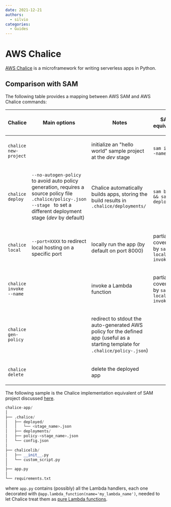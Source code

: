 ```yaml
---
date: 2021-12-21
authors:
  - silvio
categories:
  - Guides
---
```


# AWS Chalice

[AWS Chalice](https://github.com/aws/chalice) is a microframework for writing serverless apps in Python.

<!-- more -->

## Comparison with SAM

The following table provides a mapping between AWS SAM and AWS Chalice commands:

<table>
<thead>
<tr class="header">
<th><p>Chalice</p></th>
<th><p>Main options</p></th>
<th><p>Notes</p></th>
<th><p>SAM equivalent</p></th>
</tr>
</thead>
<tbody>
<tr class="odd">
<td><p><code>chalice new-project </code><project_name></p></td>
<td></td>
<td><p>initialize an "hello world" sample project at the <i>dev</i> stage</p></td>
<td><p><code>sam init --name </code><project_name></p></td>
</tr>
<tr class="even">
<td><p><code>chalice deploy</code></p></td>
<td><p><code>--no-autogen-policy</code> to avoid auto policy generation, requires a source policy file <code>.chalice/policy-</code><stage_name><code>.json</code><br />
<code>--stage </code><stage_name> to set a different deployment stage (<i>dev</i> by default)</p></td>
<td><p>Chalice automatically builds apps, storing the build results in <code>.chalice/deployments/</code></p></td>
<td><p><code>sam build &amp;&amp; sam deploy</code></p></td>
</tr>
<tr class="odd">
<td><p><code>chalice local</code></p></td>
<td><p><code>--port=XXXX</code> to redirect local hosting on a specific port</p></td>
<td><p>locally run the app (by default on port 8000)</p></td>
<td><p>partially covered by <code>sam local invoke</code></p></td>
</tr>
<tr class="even">
<td><p><code>chalice invoke --name </code><lambda_name></p></td>
<td></td>
<td><p>invoke a Lambda function</p></td>
<td><p>partially covered by <code>sam local invoke</code></p></td>
</tr>
<tr class="odd">
<td><p><code>chalice gen-policy</code></p></td>
<td></td>
<td><p>redirect to stdout the auto-generated AWS policy for the defined app (useful as a starting template for <code>.chalice/policy-</code><stage_name><code>.json</code>)</p></td>
<td></td>
</tr>
<tr class="even">
<td><p><code>chalice delete</code></p></td>
<td></td>
<td><p>delete the deployed app</p></td>
<td></td>
</tr>
</tbody>
</table>

The following sample is the Chalice implementation equivalent of SAM project discussed [here](sam.md#w-custom-local-module).

``` python
chalice-app/
│
├── .chalice/
│   ├── deployed/
│   │   └── <stage_name>.json
│   ├── deployments/
│   ├── policy-<stage_name>.json
│   └── config.json
│
├── chalicelib/
│   ├── __init__.py
│   └── custom_script.py
│
├── app.py
│
└── requirements.txt
```

where `app.py` contains (possibly) all the Lambda handlers, each one decorated with `@app.lambda_function(name='my_lambda_name')`, needed to let Chalice treat them as [pure Lambda functions](https://chalice.readthedocs.io/en/latest/topics/purelambda.html).
